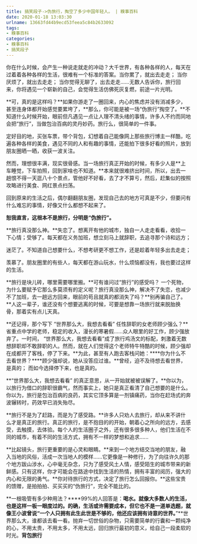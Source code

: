 ```yaml
---
title: 搞笑段子->伪旅行，掏空了多少中国年轻人。 | 糗事百科
date: 2020-01-18 13:03:30
urlname: 13663fd44b9ecd53feea5c84b2633092
tags: 
- 糗事百科
categories:
- 糗事百科
- 搞笑段子
---
```

你在什么时候，会产生一种说走就走的冲动？大千世界，有各种各样的人，每天在过着着各种各样的生活，很难有一个标准的答案。当你累了，就出去走走； 当你厌烦了，就出去走走； 当你觉得无聊了，出去走走......无数人告诉你，旅行回来，你将遇见一个崭新的自己，会觉得生活仿佛死灰复燃，前途一片光明。

**可，真的是这样吗？**如果你游走了一圈回来，内心的焦虑并没有消减多少，甚至连身体都开始感觉要累垮了，**那么，你可能是被一场“伪旅行”掏空了。**不知道什么时候开始，眼前但凡遇见一点让人理不清头绪的事情，许多人不约而同地会把“旅行”，当做包治百病的灵丹妙药。旅行么，很简单的一件事。

定好目的地，买张车票，带个背包，幻想着自己能像网上那些旅行博主一样酷，吃遍各种各样的美食，遇见不同的人和有趣的事情，还能拍下很多好看的照片，放到朋友圈晒一晒，收获一波关注。

然而，理想很丰满，现实很骨感。当一场旅行真正开始的时候，有多少人是**上车睡觉，下车拍照，回到家啥也不知道。**本来就很难挤出时间，所以，出去一趟恨不得一天逛八十个景点，管他好不好看，去了才不算亏，然后，赶集似的按照攻略进行美食、网红景点扫荡。

回到原来的生活之后，偶尔翻翻朋友圈，发现自己去的地方可真是不少，但要问有什么难忘的事情，好像又什么都想不起来了。

**恕我直言，这根本不是旅行，分明是“伪旅行”。**

**旅行真没那么神。**失恋了。想离开有他的城市，独自一人走走看看，收拾一下心情；受够了。每天都在义务加班，想立刻马上就辞职，去追寻那个诗和远方；

迷茫了。不知道自己想要什么，不想考研更不想工作，还是趁着年轻多出去走走；

羡慕了。朋友圈里的有些人，每天都在游山玩水，什么烦恼都没有，我也要过这样的生活。

**旅行是块儿砖，哪里需要哪里搬。**可有谁问过“旅行”的感受吗？ 一个死物，为什么要赋予它那么多莫须有的定义呢？旅行真没那么神，解决不了失恋，也减少不了加班，去一趟远方回来，眼前的苟且就真的都消失了吗？**别再骗自己了。**人这一辈子，谁还没有个想要逃离的时候，可要是想靠一场旅行就来脱胎换骨，那着实有点儿天真。

**还记得，那个写下 “世界那么大，我想去看看” 任性辞职的女老师顾少强么？**省重点中学的老师，稳定的收入，漫长的寒暑假……众人眼里的好工作，顾少强放弃了。一时间， “世界那么大，我想去看看”成了旅行鸡汤文的标配，刺激着无数想辞职却不敢辞职的人。然而，就在人们觉得这个老师特牛特酷的时候，顾少强却在成都开了客栈，停了下来。**为此，甚至有人跑去客栈问她：****你为什么不去看世界？****顾少强却说，她从没答应过谁。**曾经，迫不及待想去看世界，是真的； 而如今选择停下来，也是真的。

**“世界那么大，我想去看看” 的真正意思，从一开始就被被误解了。**你以为，以旅行为借口的辞职很霸气，然而事实上，她只是真正看清了自己想要的是什么。你以为，旅行是包治百病的良药，其实它顶多算是一剂镇痛药，当你在赶场式的奔波辗转时，药效早已消失殆尽。

**旅行不是为了赶路，而是为了感受路。**许多人只劝人去旅行，却从来不讲什么才是真正的旅行。真正的旅行，是不抱目的的开始，朝着心之所向的远方，去感受，去触摸，去体验。每个人的生活圈子之外，还有很多很多种人，他们生活在不同的城市，有着不同的生活方式，拥有不一样的梦想和追求......

**比起镜头，旅行更重要的是心灵和眼睛。**来到一个地方结交当地的朋友，融入当地的风俗，活成一次当地人的模样......它更像是一种修行，为了向往许久的那个地方跋山涉水，心中毫无杂念，只为了感受风土人情，感受陌生的城市带来的新鲜感。只有这样，你才可能会在路途中找到生活的热情，拥有丰富的阅历，强大的内心和无限的勇气。**你对待旅行的方式，决定了旅行怎么回报你。**这些宝贵的馈赠，是拍拍拍、买买买的“伪旅行”，完全不能比的。

**一根吸管有多少种用法？****99%的人回答是：****喝水。**就像大多数人的生活，也是这样一板一眼度过的。的确，生活或许需要成本，但它也不是一道单选题，就像王小波曾说**“一个人只拥有此生此世是不够的，他还应该拥有诗意的世界。****”**世界那么大，谁都该去看一看。抛弃一切世俗的杂物，只需要简单的行囊和一颗纯净的心，不用太贵，不用太多，不用太远，回归旅行最初的意义，给自己一段柔软的时光。**背包旅行**


